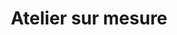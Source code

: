 ---
title: Atelier sur mesure
background-color: azur
image: ateliers-sur-mesure
intro: [
  "Vous avez une envie ou un besoin en particulier ? L’un de nos outils vous plaît et vous aimeriez créer un atelier unique ?", "Pas de souci ! Nous aimons présenter La Magnétique comme une boîte à outils, dans laquelle vous pouvez piocher afin d’imaginer un projet sur mesure. De plus, il est essentiel pour nous de co-créer des ateliers avec nos partenaires, afin d'être au plus proche des besoins de chaque structure et de chaque projet. Sentez-vous donc libres de nous proposer d’autres ateliers, nous serons ravis d'explorer de nouveaux chemins avec vous.", "N’hésitez pas à nous contacter afin d’en discuter."
]
idees: ["composition collective", "initiation au beatmaking", "écriture de texte et enregistrement", "réalisation de podcast", "peinture sonore", "percussions corporelles"]
---